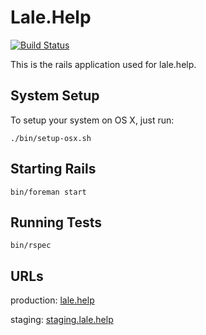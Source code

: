 # Lale.Help

[![Build Status](https://travis-ci.org/lale-help/lale.help.svg?branch=master)](https://travis-ci.org/lale-help/lale.help)

This is the rails application used for lale.help.

## System Setup

To setup your system on OS X, just run:

    ./bin/setup-osx.sh

## Starting Rails

    bin/foreman start

## Running Tests

    bin/rspec

## URLs

production: [lale.help](https://lale.help)

staging: [staging.lale.help](https://staging.lale.help)